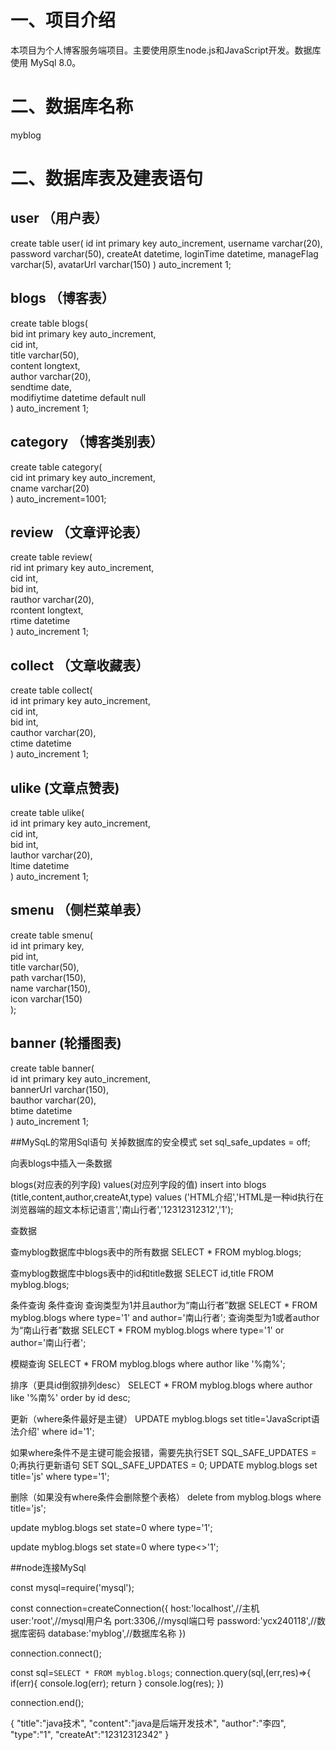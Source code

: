 # 一、项目介绍
本项目为个人博客服务端项目。主要使用原生node.js和JavaScript开发。数据库使用 MySql 8.0。
# 二、数据库名称
myblog
# 二、数据库表及建表语句
## user  （用户表）
create table user(
    id int primary key auto_increment,
    username varchar(20),
    password varchar(50),
    createAt datetime,
    loginTime datetime, 
    manageFlag varchar(5),
    avatarUrl varchar(150)
) auto_increment 1;
## blogs （博客表）
create table blogs(  
	bid int primary key auto_increment,  
    cid int,  
    title varchar(50),  
    content longtext,  
    author varchar(20),  
    sendtime date,  
    modifiytime datetime default null  
) auto_increment 1;  
## category （博客类别表）
create table category(  
	cid int primary key auto_increment,  
    cname varchar(20)  
) auto_increment=1001;  
## review （文章评论表）
create table review(  
	rid int primary key auto_increment,  
    cid int,  
    bid int,  
    rauthor varchar(20),  
    rcontent longtext,  
    rtime datetime  
) auto_increment 1;  
## collect （文章收藏表）
create table collect(  
	id int primary key auto_increment,  
    cid int,  
    bid int,  
    cauthor varchar(20),  
    ctime datetime  
) auto_increment 1;  
## ulike (文章点赞表)
create table ulike(  
	id int primary key auto_increment,  
    cid int,  
    bid int,  
    lauthor varchar(20),  
    ltime datetime  
) auto_increment 1;  
## smenu （侧栏菜单表）
create table smenu(  
	id int primary key,  
    pid int,  
    title varchar(50),  
    path varchar(150),  
    name varchar(150),  
    icon varchar(150)  
);
## banner (轮播图表)
create table banner(    
    id int primary key auto_increment,  
    bannerUrl varchar(150),  
    bauthor varchar(20),  
    btime datetime  
) auto_increment 1;  


##MySqL的常用Sql语句
关掉数据库的安全模式
set sql_safe_updates = off;

向表blogs中插入一条数据

blogs(对应表的列字段) values(对应列字段的值)
insert into blogs (title,content,author,createAt,type) values ('HTML介绍','HTML是一种id执行在浏览器端的超文本标记语言','南山行者','12312312312','1');

查数据

查myblog数据库中blogs表中的所有数据
SELECT * FROM myblog.blogs;

查myblog数据库中blogs表中的id和title数据
SELECT id,title FROM myblog.blogs;

条件查询
条件查询
查询类型为1并且author为“南山行者”数据
SELECT * FROM myblog.blogs where type='1' and author='南山行者';
查询类型为1或者author为“南山行者”数据
SELECT * FROM myblog.blogs where type='1' or author='南山行者';

模糊查询
SELECT * FROM myblog.blogs where author like '%南%';

排序（更具id倒叙排列desc）
SELECT * FROM myblog.blogs where author like '%南%' order by id desc;


更新（where条件最好是主键）
UPDATE myblog.blogs set title='JavaScript语法介绍' where id='1';

如果where条件不是主键可能会报错，需要先执行SET SQL_SAFE_UPDATES = 0;再执行更新语句
SET SQL_SAFE_UPDATES = 0;
UPDATE myblog.blogs set title='js' where type='1';


删除（如果没有where条件会删除整个表格）
delete from myblog.blogs where title='js';

<!-- 软删除 改变状态即可  <>表示不等于 -->
update myblog.blogs set state=0 where type='1';

update myblog.blogs set state=0 where type<>'1';


##node连接MySql

<!-- 引入mysql模块 -->
const mysql=require('mysql');
<!-- 创建连接对象 -->
const connection=createConnection({
    host:'localhost',//主机
    user:'root',//mysql用户名
    port:3306,//mysql端口号
    password:'ycx240118',//数据库密码
    database:'myblog',//数据库名称
})
<!-- 开始连接 -->
connection.connect();
<!-- 执行sql语句 -->
const sql=`SELECT * FROM myblog.blogs`;
connection.query(sql,(err,res)=>{
    if(err){
        console.log(err);
        return
    }
    console.log(res);
})

<!-- 关闭连接 -->
connection.end();


<!-- JSON数据 -->
{
    "title":"java技术",
    "content":"java是后端开发技术",
    "author":"李四",
    "type":"1",
    "createAt":"12312312342"
}
